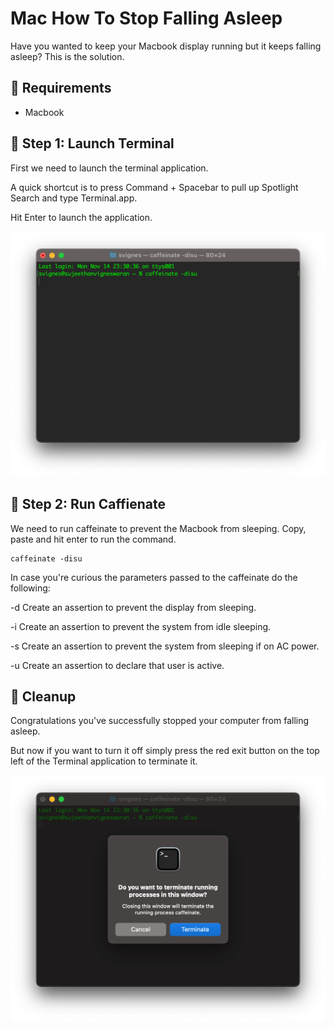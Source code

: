 # Mac How To Stop Falling Asleep

Have you wanted to keep your Macbook display running but it keeps falling asleep? This is the solution.

## 🔗 Requirements

- Macbook

## 💾 Step 1: Launch Terminal

First we need to launch the terminal application. 

A quick shortcut is to press Command + Spacebar to pull up Spotlight Search and type Terminal.app. 

Hit Enter to launch the application.

![Terminal.app](../assets/images/terminal.png "Terminal.app")

## 💽 Step 2: Run Caffienate

We need to run caffeinate to prevent the Macbook from sleeping. Copy, paste and hit enter to run the command.

``` 
caffeinate -disu
```

In case you're curious the parameters passed to the caffeinate do the following:

-d      Create an assertion to prevent the display from sleeping.

-i      Create an assertion to prevent the system from idle sleeping.

-s      Create an assertion to prevent the system from sleeping if on AC power.

-u      Create an assertion to declare that user is active.

## 🧼 Cleanup

Congratulations you've successfully stopped your computer from falling asleep. 

But now if you want to turn it off simply press the red exit button on the top left of the Terminal application to terminate it.

![Close Terminal](../assets/images/caffeinate-close.png "Close Terminal")